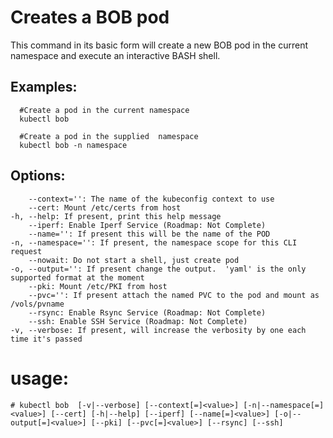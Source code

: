 # Creates a BOB pod

This command in its basic form will create a new BOB pod in the current namespace 
and execute an interactive BASH shell.

## Examples:

      #Create a pod in the current namespace
      kubectl bob 
    
      #Create a pod in the supplied  namespace
      kubectl bob -n namespace

## Options:
        --context='': The name of the kubeconfig context to use
        --cert: Mount /etc/certs from host
    -h, --help: If present, print this help message
        --iperf: Enable Iperf Service (Roadmap: Not Complete)
        --name='': If present this will be the name of the POD
    -n, --namespace='': If present, the namespace scope for this CLI request
        --nowait: Do not start a shell, just create pod
    -o, --output='': If present change the output.  'yaml' is the only supported format at the moment
        --pki: Mount /etc/PKI from host
        --pvc='': If present attach the named PVC to the pod and mount as /vols/pvname
        --rsync: Enable Rsync Service (Roadmap: Not Complete)
        --ssh: Enable SSH Service (Roadmap: Not Complete)
    -v, --verbose: If present, will increase the verbosity by one each time it's passed
# usage:
  

    # kubectl bob  [-v|--verbose] [--context[=]<value>] [-n|--namespace[=]<value>] [--cert] [-h|--help] [--iperf] [--name[=]<value>] [-o|--output[=]<value>] [--pki] [--pvc[=]<value>] [--rsync] [--ssh]
